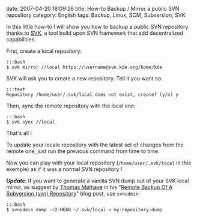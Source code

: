 date: 2007-04-20 18:09:26
title: How-to Backup / Mirror a public SVN repository
category: English
tags: Backup, Linux, SCM, Subversion, SVK

In this little how-to I will show you how to backup a public SVN repository
thanks to [SVK](http://svk.bestpractical.com), a tool build upon SVN framework
that add decentralized capabilities.

First, create a local repository:

    :::bash
    $ svk mirror //local https://username@svn.kde.org/home/kde

SVK will ask you to create a new repository. Tell it you want so:

    :::text
    Repository /home/user/.svk/local does not exist, create? (y/n) y

Then, sync the remote repository with the local one:

    :::bash
    $ svk sync //local

That's all !

To update your locale repository with the latest set of changes from the remote
one, just run the previous command from time to time.

Now you can play with your local repository (`/home/user/.svk/local` in this
exemple) as if it was a normal SVN repository !

**_Update_**: If you want to generate a vanilla SVN dump out of your SVK local
mirror, as suggest by [Thomas Mølhave](http://moelhave.dk) in his
"[Remote Backup Of A Subversion (svn) Repository](http://moelhave.dk/2006/07/remote-mirroring-a-subversion-svn-repository/)"
blog post, use `svnadmin`:

    :::bash
    $ svnadmin dump -r2:HEAD ~/.svk/local > my-repository-dump
